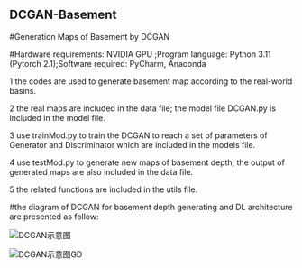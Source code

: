 ## DCGAN-Basement
#Generation Maps of Basement by DCGAN

#Hardware requirements: NVIDIA GPU ;Program language: Python 3.11 (Pytorch 2.1);Software required: PyCharm, Anaconda

1 the codes are used to generate basement map according to the real-world basins.

2 the real maps are included in the data file; the model file DCGAN.py is included in the model file.

3 use trainMod.py to train the DCGAN to reach a set of parameters of Generator and Discriminator which are included in the models file.

4 use testMod.py to generate new maps of basement depth, the output of generated maps are also included in the data file.

5 the related functions are included in the utils file.

#the diagram of DCGAN for basement depth generating and DL architecture are presented as follow:

![DCGAN示意图](https://github.com/user-attachments/assets/d4b5272a-b93f-4ec9-8b70-10b6cb5d7210)

![DCGAN示意图GD](https://github.com/user-attachments/assets/657c2bf6-da99-4a9b-bbb7-e77227f6eadb)
